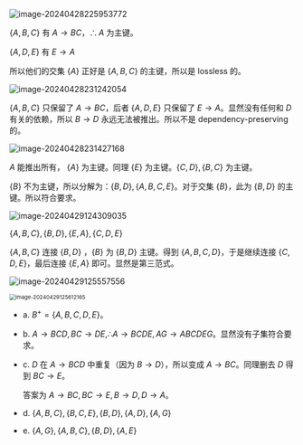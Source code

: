 ![image-20240428225953772](C:\Users\xieji\AppData\Roaming\Typora\typora-user-images\image-20240428225953772.png)

$\{A,B,C\}$ 有 $A\rightarrow BC$，$\therefore A$ 为主键。

$\{A,D,E\}$ 有 $E\rightarrow A$

所以他们的交集 $\{A\}$ 正好是 $\{A,B,C\}$ 的主键，所以是 lossless 的。

![image-20240428231242054](C:\Users\xieji\AppData\Roaming\Typora\typora-user-images\image-20240428231242054.png)

$\{A,B,C\}$ 只保留了 $A\rightarrow BC$，后者  $\{A,D,E\}$ 只保留了 $E\rightarrow A$。显然没有任何和 $D$ 有关的依赖，所以 $B\rightarrow D$ 永远无法被推出。所以不是 dependency-preserving 的。

![image-20240428231427168](C:\Users\xieji\AppData\Roaming\Typora\typora-user-images\image-20240428231427168.png)

$A$ 能推出所有， $\{A\}$ 为主键。同理 $\{E\}$ 为主键。$\{C,D\},\{B,C\}$ 为主键。

$\{B\}$ 不为主键，所以分解为：$\{B,D\},\{A,B,C,E\}$。对于交集 $\{B\}$，此为 $\{B,D\}$ 的主键。所以符合要求。

![image-20240429124309035](C:\Users\xieji\AppData\Roaming\Typora\typora-user-images\image-20240429124309035.png)

 $\{A,B,C\},\{B,D\},\{E,A\},\{C,D,E\}$

$\{A,B,C\}$ 连接 $\{B,D\}$ ，$\{B\}$ 为 $\{B,D\}$ 主键。得到 $\{A,B,C,D\}$，于是继续连接 $\{C,D,E\}$，最后连接 $\{E,A\}$ 即可。显然是第三范式。

![image-20240429125557556](C:\Users\xieji\AppData\Roaming\Typora\typora-user-images\image-20240429125557556.png)

<img src="C:\Users\xieji\AppData\Roaming\Typora\typora-user-images\image-20240429125612165.png" alt="image-20240429125612165" style="zoom:67%;" />

- a. $B^+=\{A,B,C,D,E\}$。

- b. $A\rightarrow BCD,BC\rightarrow DE,\therefore A\rightarrow BCDE,AG\rightarrow ABCDEG$。显然没有子集符合要求。

- c. $D$ 在 $A\rightarrow BCD$ 中重复（因为 $B\rightarrow D$），所以变成 $A\rightarrow BC$。同理删去 $D$ 得到 $BC\rightarrow E$。

  答案为 $A\rightarrow BC,BC\rightarrow E, B\rightarrow D,D\rightarrow A$。

- d. $\{A,B,C\},\{B,C,E\},\{B,D\},\{A,D\},\{A,G\}$

- e. $\{A,G\},\{A,B,C\},\{B,D\},\{A,E\}$
